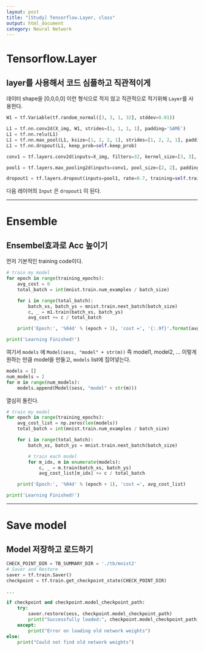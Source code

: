 ```yaml
---
layout: post
title: "[Study] Tensorflow.Layer, class"
output: html_document
category: Neural Network
---
```


# Tensorflow.Layer

## layer를 사용해서 코드 심플하고 직관적이게

데이터 shape을 [0,0,0,0] 이런 형식으로 적지 않고
직관적으로 적기위해 `Layer`를 사용한다.

```python
W1 = tf.Variable(tf.random_normal([3, 3, 1, 32], stddev=0.01))

L1 = tf.nn.conv2d(X_img, W1, strides=[1, 1, 1, 1], padding='SAME')
L1 = tf.nn.relu(L1)
L1 = tf.nn.max_pool(L1, ksize=[1, 2, 2, 1], strides=[1, 2, 2, 1], padding='SAME')
L1 = tf.nn.dropout(L1, keep_prob=self.keep_prob)
```

```python
conv1 = tf.layers.conv2d(inputs=X_img, filters=32, kernel_size=[3, 3], padding="SAME", activation=tf.nn.relu)

pool1 = tf.layers.max_pooling2d(inputs=conv1, pool_size=[2, 2], padding="SAME", strides=2)

dropout1 = tf.layers.dropout(inputs=pool1, rate=0.7, training=self.training)
```

다음 레이어의 `Input` 은 `dropout1` 이 된다.

---

# Ensemble

## Ensembel효과로 Acc 높이기

먼저 기본적인 training code이다.


```python
# train my model
for epoch in range(training_epochs):
    avg_cost = 0
    total_batch = int(mnist.train.num_examples / batch_size)

    for i in range(total_batch):
        batch_xs, batch_ys = mnist.train.next_batch(batch_size)
        c, _ = m1.train(batch_xs, batch_ys)
        avg_cost += c / total_batch

    print('Epoch:', '%04d' % (epoch + 1), 'cost =', '{:.9f}'.format(avg_cost))

print('Learning Finished!')
```

여기서 `models` 에 `Model(sess, "model" + str(m))` 즉 model1, model2, ... 이렇게 원하는 만큼 model을 만들고, `models` list에 집어넣는다.

```python
models = []
num_models = 2
for m in range(num_models):
    models.append(Model(sess, "model" + str(m)))
```

열심히 돌린다.

```python
# train my model
for epoch in range(training_epochs):
    avg_cost_list = np.zeros(len(models))
    total_batch = int(mnist.train.num_examples / batch_size)

    for i in range(total_batch):
        batch_xs, batch_ys = mnist.train.next_batch(batch_size)

        # train each model
        for m_idx, m in enumerate(models):
            c, _ = m.train(batch_xs, batch_ys)
            avg_cost_list[m_idx] += c / total_batch

    print('Epoch:', '%04d' % (epoch + 1), 'cost =', avg_cost_list)

print('Learning Finished!')
```

---

# Save model

## Model 저장하고 로드하기

```python
CHECK_POINT_DIR = TB_SUMMARY_DIR = './tb/mnist2'
# Saver and Restore
saver = tf.train.Saver()
checkpoint = tf.train.get_checkpoint_state(CHECK_POINT_DIR)

...

if checkpoint and checkpoint.model_checkpoint_path:
    try:
        saver.restore(sess, checkpoint.model_checkpoint_path)
        print("Successfully loaded:", checkpoint.model_checkpoint_path)
    except:
        print("Error on loading old network weights")
else:
    print("Could not find old network weights")
```

